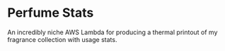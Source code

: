 # Perfume Stats

An incredibly niche AWS Lambda for producing a thermal printout of my fragrance collection with usage stats.
